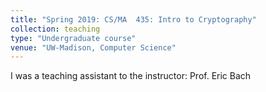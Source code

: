 ```yaml
---
title: "Spring 2019: CS/MA  435: Intro to Cryptography"
collection: teaching
type: "Undergraduate course"
venue: "UW-Madison, Computer Science"
---
```


I was a teaching assistant to the instructor: Prof. Eric Bach
